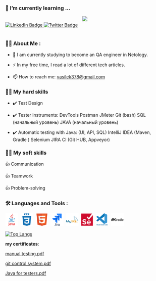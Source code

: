 ### 🌱 I’m currently learning ...

<div id="header" align="center">
  <img src="https://media.giphy.com/media/M9gbBd9nbDrOTu1Mqx/giphy.gif" width="100"/>
</div>

<div id="badges">
  <a href="https://www.linkedin.com/in/svetlana-vasilyuk-ab34a323b">
    <img src="https://img.shields.io/badge/LinkedIn-blue?style=for-the-badge&logo=linkedin&logoColor=white" alt="LinkedIn Badge"/>
  </a>
  <a href="https://mobile.twitter.com/svetik54531025">
    <img src="https://img.shields.io/badge/Twitter-blue?style=for-the-badge&logo=twitter&logoColor=white" alt="Twitter Badge"/>
  </a>
</div>
<img src="https://komarev.com/ghpvc/?username=SvetlanaSvetina-SvetlanaSvetina&style=flat-square&color=blue" alt=""/>

### :woman_technologist: About Me :

- :telescope: I am currently studying to become an QA engineer in Netology.

- :zap: In my free time, I read a lot of different tech articles.

- :mailbox: How to reach me: vasilek378@gmail.com


### :woman_technologist: My hard skills


- :heavy_check_mark: Test Design 

- :heavy_check_mark: Tester instruments: 
DevTools 
Postman
JMeter
Git (bash) 
SQL (начальный уровень)
JAVA (начальный уровень)

- :heavy_check_mark: Automatic testing with Java:
(UI, API, SQL)
IntelliJ IDEA (Maven, Gradle )
Selenium
JIRA
CI (Git HUB, Appveyor)



### :woman_technologist: My soft skills

 :+1: Communication
 
 :+1: Teamwork
 
 :+1: Problem-solving






### :hammer_and_wrench: Languages and Tools :

<div>
  <img src="https://github.com/devicons/devicon/blob/master/icons/java/java-original-wordmark.svg" title="Java" alt="Java" width="40" height="40"/>&nbsp;
  <img src="https://github.com/devicons/devicon/blob/master/icons/css3/css3-plain-wordmark.svg"  title="CSS3" alt="CSS" width="40" height="40"/>&nbsp;
  <img src="https://github.com/devicons/devicon/blob/master/icons/html5/html5-original.svg" title="HTML5" alt="HTML" width="40" height="40"/>&nbsp;
  <img src="https://github.com/devicons/devicon/blob/master/icons/jira/jira-original-wordmark.svg" title="Jira" alt="Jira" width="40" height="40"/>&nbsp;
  <img src="https://github.com/devicons/devicon/blob/master/icons/mysql/mysql-original-wordmark.svg" title="MySQL"  alt="MySQL" width="40" height="40"/>&nbsp;
  <img src="https://github.com/devicons/devicon/blob/master/icons/selenium/selenium-original.svg" title="Selenium"  alt="Selenium" width="40" height="40"/>&nbsp;
  <img src="https://github.com/devicons/devicon/blob/master/icons/vscode/vscode-original-wordmark.svg" title="VScode" alt="VScode" width="40" height="40"/>&nbsp;
  <img src="https://github.com/devicons/devicon/blob/master/icons/gradle/gradle-plain-wordmark.svg" title="Gradle" alt="Gradle" width="40" height="40"/>&nbsp;
  
  [![Top Langs](https://github-readme-stats.vercel.app/api/top-langs/?username=SvetlanaVasilek&layout=compact&theme=vision-friendly-dark)](https://github.com/anuraghazra/github-readme-stats)
  
  
**my certificates**:

[manual testing.pdf](https://github.com/SvetlanaSvetina/SvetlanaSvetina/files/9723806/manual.testing.pdf)

[git control system.pdf](https://github.com/SvetlanaSvetina/SvetlanaSvetina/files/9723804/git.control.system.pdf)

[Java for testers.pdf](https://github.com/SvetlanaSvetina/SvetlanaSvetina/files/9723805/Java.for.testers.pdf)


  

